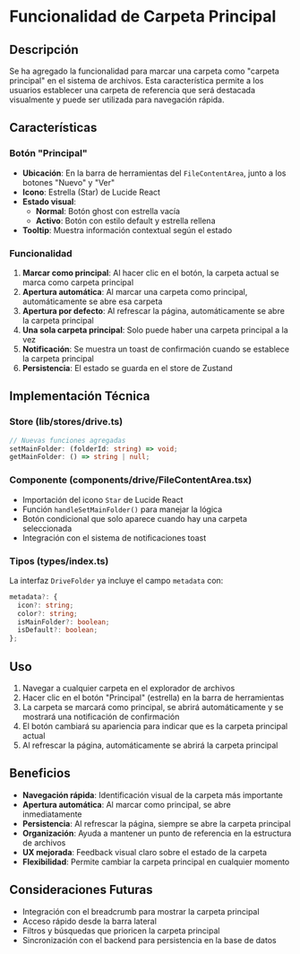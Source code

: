 # Funcionalidad de Carpeta Principal

## Descripción

Se ha agregado la funcionalidad para marcar una carpeta como "carpeta principal" en el sistema de archivos. Esta característica permite a los usuarios establecer una carpeta de referencia que será destacada visualmente y puede ser utilizada para navegación rápida.

## Características

### Botón "Principal"
- **Ubicación**: En la barra de herramientas del `FileContentArea`, junto a los botones "Nuevo" y "Ver"
- **Icono**: Estrella (Star) de Lucide React
- **Estado visual**:
  - **Normal**: Botón ghost con estrella vacía
  - **Activo**: Botón con estilo default y estrella rellena
- **Tooltip**: Muestra información contextual según el estado

### Funcionalidad
1. **Marcar como principal**: Al hacer clic en el botón, la carpeta actual se marca como carpeta principal
2. **Apertura automática**: Al marcar una carpeta como principal, automáticamente se abre esa carpeta
3. **Apertura por defecto**: Al refrescar la página, automáticamente se abre la carpeta principal
4. **Una sola carpeta principal**: Solo puede haber una carpeta principal a la vez
5. **Notificación**: Se muestra un toast de confirmación cuando se establece la carpeta principal
6. **Persistencia**: El estado se guarda en el store de Zustand

## Implementación Técnica

### Store (lib/stores/drive.ts)
```typescript
// Nuevas funciones agregadas
setMainFolder: (folderId: string) => void;
getMainFolder: () => string | null;
```

### Componente (components/drive/FileContentArea.tsx)
- Importación del icono `Star` de Lucide React
- Función `handleSetMainFolder()` para manejar la lógica
- Botón condicional que solo aparece cuando hay una carpeta seleccionada
- Integración con el sistema de notificaciones toast

### Tipos (types/index.ts)
La interfaz `DriveFolder` ya incluye el campo `metadata` con:
```typescript
metadata?: {
  icon?: string;
  color?: string;
  isMainFolder?: boolean;
  isDefault?: boolean;
};
```

## Uso

1. Navegar a cualquier carpeta en el explorador de archivos
2. Hacer clic en el botón "Principal" (estrella) en la barra de herramientas
3. La carpeta se marcará como principal, se abrirá automáticamente y se mostrará una notificación de confirmación
4. El botón cambiará su apariencia para indicar que es la carpeta principal actual
5. Al refrescar la página, automáticamente se abrirá la carpeta principal

## Beneficios

- **Navegación rápida**: Identificación visual de la carpeta más importante
- **Apertura automática**: Al marcar como principal, se abre inmediatamente
- **Persistencia**: Al refrescar la página, siempre se abre la carpeta principal
- **Organización**: Ayuda a mantener un punto de referencia en la estructura de archivos
- **UX mejorada**: Feedback visual claro sobre el estado de la carpeta
- **Flexibilidad**: Permite cambiar la carpeta principal en cualquier momento

## Consideraciones Futuras

- Integración con el breadcrumb para mostrar la carpeta principal
- Acceso rápido desde la barra lateral
- Filtros y búsquedas que prioricen la carpeta principal
- Sincronización con el backend para persistencia en la base de datos
